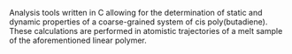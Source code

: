  Analysis tools written in C allowing for the determination of static and dynamic properties of a coarse-grained system 
of cis poly(butadiene). These calculations are performed in atomistic trajectories of a melt sample of the aforementioned linear polymer.   
